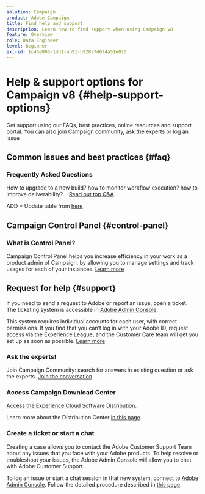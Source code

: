 ```yaml
---
solution: Campaign
product: Adobe Campaign
title: Find help and support
description: Learn how to find support when using Campaign v8
feature: Overview
role: Data Engineer
level: Beginner
exl-id: 1c45e005-1dd1-4b91-b928-7d0f4a51e075
---
```

# Help & support options for Campaign v8 {#help-support-options}

Get support using our FAQs, best practices, online resources and support portal. You can also join Campaign community, ask the experts or log an issue

## Common issues and best practices {#faq}

### Frequently Asked Questions

How to upgrade to a new build? how to monitor workflow execution? how to improve deliverability?... [Read out top Q&A](campaign-faq.md).

ADD + Update table from [here](https://experienceleague.adobe.com/docs/campaign-classic/using/getting-started/support.html?lang=en#faq)

## Campaign Control Panel {#control-panel}

### What is Control Panel?

Campaign Control Panel helps you increase efficiency in your work as a product admin of Campaign, by allowing you to manage settings and track usages for each of your instances.
[Learn more](../config/self-service.md)

## Request for help {#support}

If you need to send a request to Adobe or report an issue, open a ticket. The ticketing system is accessible in [Adobe Admin Console](https://adminConsole.adobe.com/overview). 

This system requires individual accounts for each user, with correct permissions. If you find that you can’t log in with your Adobe ID, request access via the Experience League, and the Customer Care team will get you set up as soon as possible. [Learn more](https://helpx.adobe.com/enterprise/using/support-for-experience-cloud.html)

### Ask the experts!

Join Campaign Community: search for answers in existing question or ask the experts. [Join the conversation](https://experienceleaguecommunities.adobe.cadobe-campaign-classic/ct-p/adobe-campaign-classic-community)

### Access Campaign Download Center

[Access the Experience Cloud Software Distribution](https://experience.adobe.com/#/downloads/content/software-distributicampaign.html).

Learn more about the Distribution Center [in this page](https://experience.adobe.com/#/downloads/content/software-distribution/en/campaign.html).

### Create a ticket or start a chat

Creating a case allows you to contact the Adobe Customer Support Team about any issues that you face with your Adobe products. To help resolve or troubleshoot your issues, the Adobe Admin Console will allow you to chat with Adobe Customer Support.

To log an issue or start a chat session in that new system, connect to [Adobe Admin Console](https://adminConsole.adobe.com/overview). Follow the detailed procedure described in [this page](https://helpx.adobe.com/enterprise/using/support-for-experience-cloud.html).
